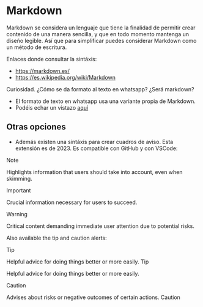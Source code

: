 # Markdown

Markdown se considera un lenguaje que tiene la finalidad de permitir crear contenido de una manera sencilla, y que en todo momento mantenga un diseño legible. Así que para simplificar puedes considerar Markdown como un método de escritura.

Enlaces donde consultar la sintáxis:

- https://markdown.es/
- https://es.wikipedia.org/wiki/Markdown


Curiosidad. ¿Cómo se da formato al texto en whatsapp? ¿Será markdown?

- El formato de texto en whatsapp usa una variante propia de Markdown. 
- Podéis echar un vistazo  [aquí](https://faq.whatsapp.com/539178204879377/?cms_platform=web&locale=es_LA)


## Otras opciones

- Además existen una sintáxis para crear cuadros de aviso. Esta extensión es de 2023. Es compatible con GitHub y con VSCode:

> [!NOTE]  
> Highlights information that users should take into account, even when skimming.

> [!IMPORTANT]  
> Crucial information necessary for users to succeed.

> [!WARNING]  
> Critical content demanding immediate user attention due to potential risks.

Also available the tip and caution alerts:

> [!TIP]
> Helpful advice for doing things better or more easily.
Tip

Helpful advice for doing things better or more easily.

> [!CAUTION]
> Advises about risks or negative outcomes of certain actions.
Caution
